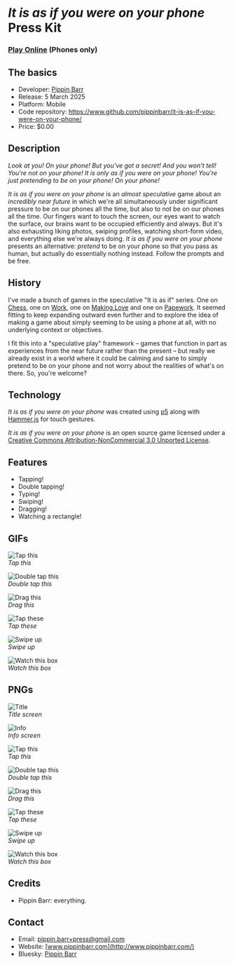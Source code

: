 # *It is as if you were on your phone* Press Kit

### [Play Online](https://pippinbarr.com/it-is-as-if-you-were-on-your-phone) (Phones only)

## The basics

* Developer: [Pippin Barr](http://www.pippinbarr.com/)
* Release: 5 March 2025
* Platform: Mobile
* Code repository: https://www.github.com/pippinbarr/it-is-as-if-you-were-on-your-phone/
* Price: $0.00

## Description

*Look at you! On your phone! But you've got a secret! And you won't tell! You're not on your phone! It is only as if you were on your phone! You're just pretending to be on your phone! On your phone!*

*It is as if you were on your phone* is an *almost speculative* game about an *incredibly near future* in which we're all simultaneously under significant pressure to be on our phones all the time, but also to not be on our phones all the time. Our fingers want to touch the screen, our eyes want to watch the surface, our brains want to be occupied efficiently and always. But it's also exhausting liking photos, swiping profiles, watching short-form video, and everything else we're always doing. *It is as if you were on your phone* presents an alternative: *pretend* to be on your phone so that you pass as human, but actually do essentially nothing instead. Follow the prompts and be free.

## History

I've made a bunch of games in the speculative "It is as if" series. One on [Chess](https://pippinbarr.com/it-is-as-if-you-were-playing-chess/info/), one on [Work](https://pippinbarr.com/itisasifyouweredoingwork/info/), one on [Making Love](https://pippinbarr.com/itisasifyouweremakinglove/info/) and one on [Papework](https://pippinbarr.com/it-is-as-if-you-were-doing-paperwork/info/). It seemed fitting to keep expanding outward even further and to explore the idea of making a game about simply seeming to be using a phone at all, with no underlying context or objectives.

I fit this into a "speculative play" framework – games that function in part as experiences from the near future rather than the present – but really we already exist in a world where it could be calming and sane to simply pretend to be on your phone and not worry about the realities of what's on there. So, you're welcome?

## Technology

*It is as if you were on your phone* was created using [p5](https://p5js.org) along with [Hammer.js](https://hammerjs.github.io/) for touch gestures.

*It is as if you were on your phone* is an open source game licensed under a [Creative Commons Attribution-NonCommercial 3.0 Unported License](http://creativecommons.org/licenses/by-nc/3.0/).

## Features

* Tapping!
* Double tapping!
* Typing!
* Swiping!
* Dragging!
* Watching a rectangle!

## GIFs

![Tap this](./gifs/tap.gif)  
*Tap this*

![Double tap this](./gifs/double-tap.gif)  
*Double tap this*

![Drag this](./gifs/drag.gif)  
*Drag this*

![Tap these](./gifs/type.gif)  
*Tap these*

![Swipe up](./gifs/swipe.gif)  
*Swipe up*

![Watch this box](./gifs/watch.gif)  
*Watch this box*

## PNGs

![Title](./images/title.png)  
*Title screen*

![Info](./images/info.png)  
*Info screen*

![Tap this](./images/tap.png)  
*Tap this*

![Double tap this](./images/double-tap.png)  
*Double tap this*

![Drag this](./images/drag.png)  
*Drag this*

![Tap these](./images/type.png)  
*Tap these*

![Swipe up](./images/swipe.png)  
*Swipe up*

![Watch this box](./images/watch.png)  
*Watch this box*

## Credits

* Pippin Barr: everything.

## Contact

* Email: [pippin.barr+press@gmail.com](mailto:pippin.barr+press@gmail.com)
* Website: [www.pippinbarr.com](http://www.pippinbarr.com/)
* Bluesky: [Pippin Barr](https://bsky.app/profile/pippinbarr.bsky.social)

